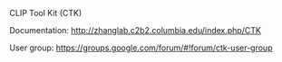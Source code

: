 CLIP Tool Kit (CTK)

Documentation: http://zhanglab.c2b2.columbia.edu/index.php/CTK

User group: https://groups.google.com/forum/#!forum/ctk-user-group
